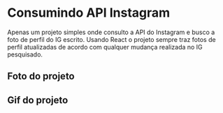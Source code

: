 # Consumindo API Instagram

Apenas um projeto simples onde consulto a API do Instagram e busco a foto de perfil do IG escrito.
Usando React o projeto sempre traz fotos de perfil atualizadas de acordo com qualquer mudança realizada no IG pesquisado.

## Foto do projeto

## Gif do projeto
